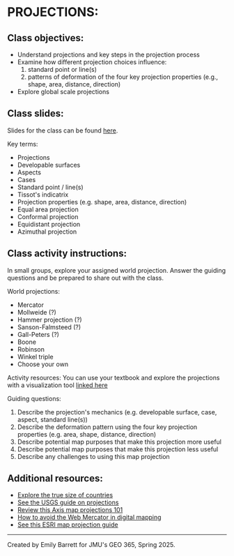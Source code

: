 # PROJECTIONS:

## Class objectives: 
* Understand projections and key steps in the projection process 
* Examine how different projection choices influence: 
    1) standard point or line(s)
    2) patterns of deformation of the four key projection properties (e.g., shape, area, distance, direction)
* Explore global scale projections 

## Class slides: 

Slides for the class can be found [here](https://www.canva.com/design/DAGdg_oCxs8/dE5sQG5Z1y-ZKctVgO9qwA/view?utm_content=DAGdg_oCxs8&utm_campaign=designshare&utm_medium=link2&utm_source=uniquelinks&utlId=h05c43d3aa5
).

Key terms: 
* Projections 
* Developable surfaces 
* Aspects 
* Cases 
* Standard point / line(s) 
* Tissot's indicatrix
* Projection properties (e.g. shape, area, distance, direction)
* Equal area projection 
* Conformal projection 
* Equidistant projection 
* Azimuthal projection 

## Class activity instructions: 

In small groups, explore your assigned world projection. Answer the guiding questions and be prepared to share out with the class. 

World projections: 
* Mercator 
* Mollweide (?) 
* Hammer projection (?)
* Sanson-Falmsteed (?)
* Gall-Peters (?)
* Boone 
* Robinson 
* Winkel triple 
* Choose your own 

Activity resources: You can use your textbook and explore the projections with a visualization tool [linked here](https://observablehq.com/@floledermann/projection-playground)

Guiding questions: 
1) Describe the projection's mechanics (e.g. developable surface, case, aspect, standard line(s)) 
2) Describe the deformation pattern using the four key projection properties (e.g. area, shape, distance, direction)
3) Describe potential map purposes that make this projection more useful
4) Describe potential map purposes that make this projection less useful 
5) Describe any challenges to using this map projection 

## Additional resources: 
* [Explore the true size of countries](https://www.thetruesize.com/#?borders=1~!MTcwMDI1ODQ.NzMwMDAx*MzYwMDAwMDA(MA~!CONTIGUOUS_US*Nzg1NTI5OA.MzIyODUzMTY(MTc1)MA~!IN*NTI2NDA1MQ.Nzg2MzQyMQ)MQ~!CN*MTA1MjIwMDY.NzIwNTM3Mw(MjI1)Mg)
* [See the USGS guide on projections](https://pubs.usgs.gov/gip/70047422/report.pdf)
* [Review this Axis map projections 101](https://www.axismaps.com/guide/map-projections)
* [How to avoid the Web Mercator in digital mapping](https://learn.arcgis.com/en/projects/make-a-web-map-without-web-mercator/)
* [See this ESRI map projection guide](http://downloads2.esri.com/support/documentation/ao_/710Understanding_Map_Projections.pdf)
________________________________ 
Created by Emily Barrett for JMU's GEO 365, Spring 2025. 
